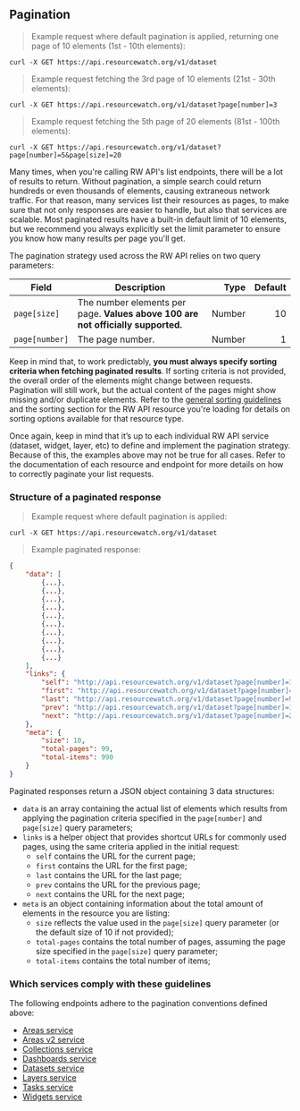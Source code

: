 ## Pagination

> Example request where default pagination is applied, returning one page of 10 elements (1st - 10th elements):

```shell
curl -X GET https://api.resourcewatch.org/v1/dataset
```

> Example request fetching the 3rd page of 10 elements (21st - 30th elements):

```shell
curl -X GET https://api.resourcewatch.org/v1/dataset?page[number]=3
```

> Example request fetching the 5th page of 20 elements (81st - 100th elements):

```shell
curl -X GET https://api.resourcewatch.org/v1/dataset?page[number]=5&page[size]=20
```

Many times, when you're calling RW API's list endpoints, there will be a lot of results to return. Without pagination, a simple search could return hundreds or even thousands of elements, causing extraneous network traffic. For that reason, many services list their resources as pages, to make sure that not only responses are easier to handle, but also that services are scalable. Most paginated results have a built-in default limit of 10 elements, but we recommend you always explicitly set the limit parameter to ensure you know how many results per page you'll get. 

The pagination strategy used across the RW API relies on two query parameters:

| Field          | Description                                                                      |   Type | Default |
|----------------|----------------------------------------------------------------------------------|-------:|--------:|
| `page[size]`   | The number elements per page. **Values above 100 are not officially supported.** | Number |      10 |
| `page[number]` | The page number.                                                                 | Number |       1 |

Keep in mind that, to work predictably, **you must always specify sorting criteria when fetching paginated results**. If sorting criteria is not provided, the overall order of the elements might change between requests. Pagination will still work, but the actual content of the pages might show missing and/or duplicate elements. Refer to the [general sorting guidelines](concepts.html#sorting) and the sorting section for the RW API resource you're loading for details on sorting options available for that resource type.

Once again, keep in mind that it’s up to each individual RW API service (dataset, widget, layer, etc) to define and implement the pagination strategy. Because of this, the examples above may not be true for all cases. Refer to the documentation of each resource and endpoint for more details on how to correctly paginate your list requests.

### Structure of a paginated response

> Example request where default pagination is applied:

```shell
curl -X GET https://api.resourcewatch.org/v1/dataset
```

> Example paginated response:

```json
{
    "data": [
        {...},
        {...},
        {...},
        {...},
        {...},
        {...},
        {...},
        {...},
        {...},
        {...}
    ],
    "links": {
        "self": "http://api.resourcewatch.org/v1/dataset?page[number]=1&page[size]=10",
        "first": "http://api.resourcewatch.org/v1/dataset?page[number]=1&page[size]=10",
        "last": "http://api.resourcewatch.org/v1/dataset?page[number]=99&page[size]=10",
        "prev": "http://api.resourcewatch.org/v1/dataset?page[number]=1&page[size]=10",
        "next": "http://api.resourcewatch.org/v1/dataset?page[number]=2&page[size]=10"
    },
    "meta": {
        "size": 10,
        "total-pages": 99,
        "total-items": 990
    }
}
```

Paginated responses return a JSON object containing 3 data structures:

* `data` is an array containing the actual list of elements which results from applying the pagination criteria specified in the `page[number]` and `page[size]` query parameters;
* `links` is a helper object that provides shortcut URLs for commonly used pages, using the same criteria applied in the initial request:
    * `self` contains the URL for the current page;
    * `first` contains the URL for the first page;
    * `last` contains the URL for the last page;
    * `prev` contains the URL for the previous page;
    * `next` contains the URL for the next page;
* `meta` is an object containing information about the total amount of elements in the resource you are listing:
    * `size` reflects the value used in the `page[size]` query parameter (or the default size of 10 if not provided);
    * `total-pages` contains the total number of pages, assuming the page size specified in the `page[size]` query parameter;
    * `total-items` contains the total number of items;

### Which services comply with these guidelines

The following endpoints adhere to the pagination conventions defined above:

* [Areas service](reference.html#areas)
* [Areas v2 service](reference.html#areas-v2)
* [Collections service](reference.html#collections)
* [Dashboards service](reference.html#dashboard)
* [Datasets service](reference.html#dataset)
* [Layers service](reference.html#layer)
* [Tasks service](reference.html#tasks)
* [Widgets service](reference.html#widget)
